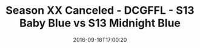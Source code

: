 ---
title: Season XX Canceled - DCGFFL - S13 Baby Blue vs S13 Midnight Blue
teams-score:
- team: _teams/s13-baby-blue.md
  score: 34
- team: _teams/s13-midnight-blue.md
  score: 6
mvp: J. Clevenger (B. Blue); L. Walton (Midnight)
game-ball: C. Rybicki (B. Blue); A. Pratt (Midnight)
season: 13
week: 2
date: '2016-09-18T17:00:20'
pageid: season-13-week-2-september-18-2016-4809-vs-4820
---